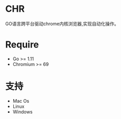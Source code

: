 # CHR

GO语言跨平台驱动chrome内核浏览器,实现自动化操作。

# Require
- Go >= 1.11 
- Chromium >= 69

# 支持
- Mac Os 
- Linux
- Windows